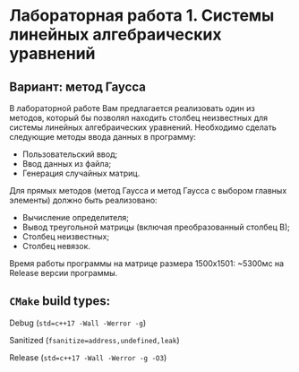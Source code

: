 
# Лабораторная работа 1. Системы линейных алгебраических уравнений
## Вариант: метод Гаусса
В лабораторной работе Вам предлагается реализовать один из методов, который бы
позволял находить столбец неизвестных для системы линейных алгебраических уравнений.
Необходимо сделать следующие методы ввода данных в программу:
* Пользовательский ввод;
* Ввод данных из файла;
* Генерация случайных матриц.

Для прямых методов (метод Гаусса и метод Гаусса с выбором главных элементы) должно быть
реализовано:
* Вычисление определителя;
* Вывод треугольной матрицы (включая преобразованный столбец В);
* Столбец неизвестных;
* Столбец невязок.

Время работы программы на матрице размера 1500x1501: ~5300мс на Release версии программы.
## `CMake` build types:

Debug (`std=c++17 -Wall -Werror -g`)

Sanitized (`fsanitize=address,undefined,leak`)

Release (`std=c++17 -Wall -Werror -g -O3`)
